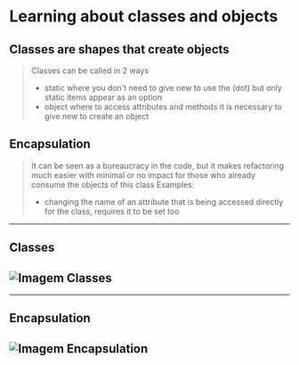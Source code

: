 # Learning about classes and objects
## Classes are shapes that create objects
> Classes can be called in 2 ways
> - static where you don't need to give new to use the (dot) but only static items appear as an option
> - object where to access attributes and methods it is necessary to give new to create an object
## Encapsulation
>It can be seen as a bureaucracy in the code, but it makes refactoring much easier with minimal or no impact for those who already consume the objects of this class Examples:
> - changing the name of an attribute that is being accessed directly for the class, requires it to be set too
---
## Classes

![Imagem Classes](./print/classes.png)
---
---
## Encapsulation

![Imagem Encapsulation](./print/encapsulamento.png)
---